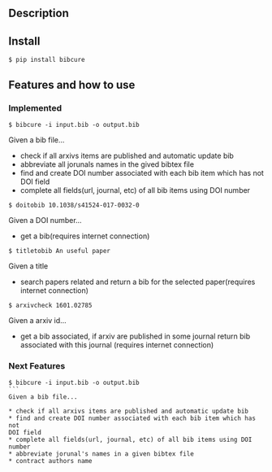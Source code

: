 ## Description

## Install

```
$ pip install bibcure
```
## Features and how to use

### Implemented

```
$ bibcure -i input.bib -o output.bib
```
Given a bib file...

* check if all arxivs items are published and automatic update bib
* abbreviate all jorunals names in the gived bibtex file
* find and create DOI number associated with each bib item which has not
DOI field
* complete all fields(url, journal, etc) of all bib items using DOI number

```
$ doitobib 10.1038/s41524-017-0032-0
```
Given a DOI number...

* get a bib(requires
internet connection)

```
$ titletobib An useful paper
```
Given a title

* search papers related and return a bib for the selected paper(requires
internet connection)
```
$ arxivcheck 1601.02785
```
Given a arxiv id...

* get a bib associated, if arxiv are published in some 
journal return bib associated with this journal (requires internet connection)

### Next Features
``````
$ bibcure -i input.bib -o output.bib
```
Given a bib file...

* check if all arxivs items are published and automatic update bib
* find and create DOI number associated with each bib item which has not
DOI field
* complete all fields(url, journal, etc) of all bib items using DOI number
* abbreviate jorunal's names in a given bibtex file
* contract authors name
